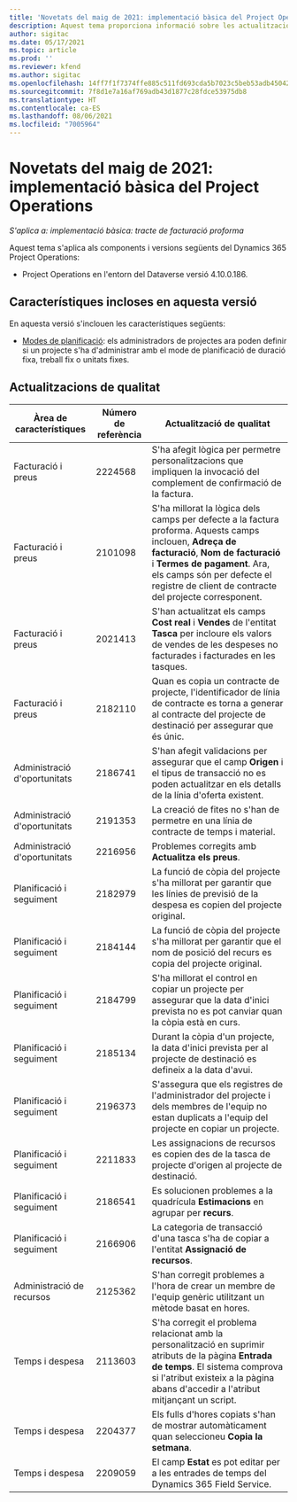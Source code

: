 ```yaml
---
title: 'Novetats del maig de 2021: implementació bàsica del Project Operations'
description: Aquest tema proporciona informació sobre les actualitzacions de qualitat disponibles a la versió de maig de 2021 de la implementació bàsica del Project Operations.
author: sigitac
ms.date: 05/17/2021
ms.topic: article
ms.prod: ''
ms.reviewer: kfend
ms.author: sigitac
ms.openlocfilehash: 14ff7f1f7374ffe885c511fd693cda5b7023c5beb53adb45042ddda1e932c93d
ms.sourcegitcommit: 7f8d1e7a16af769adb43d1877c28fdce53975db8
ms.translationtype: HT
ms.contentlocale: ca-ES
ms.lasthandoff: 08/06/2021
ms.locfileid: "7005964"
---
```

# <a name="whats-new-may-2021---project-operations-lite-deployment"></a>Novetats del maig de 2021: implementació bàsica del Project Operations

_S'aplica a: implementació bàsica: tracte de facturació proforma_

Aquest tema s'aplica als components i versions següents del Dynamics 365 Project Operations:

   - Project Operations en l'entorn del Dataverse versió 4.10.0.186.

## <a name="features-included-in-this-release"></a>Característiques incloses en aquesta versió

En aquesta versió s'inclouen les característiques següents:

- [Modes de planificació](../../project-management/scheduling-modes.md): els administradors de projectes ara poden definir si un projecte s'ha d'administrar amb el mode de planificació de duració fixa, treball fix o unitats fixes.

## <a name="quality-updates"></a>Actualitzacions de qualitat

| **Àrea de característiques** | **Número de referència** | **Actualització de qualitat** |
| --- | --- | --- |
| Facturació i preus | 2224568 | S'ha afegit lògica per permetre personalitzacions que impliquen la invocació del complement de confirmació de la factura. |
| Facturació i preus | 2101098 | S'ha millorat la lògica dels camps per defecte a la factura proforma. Aquests camps inclouen, **Adreça de facturació**, **Nom de facturació** i **Termes de pagament**. Ara, els camps són per defecte el registre de client de contracte del projecte corresponent. |
| Facturació i preus | 2021413 | S'han actualitzat els camps **Cost real** i **Vendes** de l'entitat **Tasca** per incloure els valors de vendes de les despeses no facturades i facturades en les tasques. |
| Facturació i preus | 2182110 | Quan es copia un contracte de projecte, l'identificador de línia de contracte es torna a generar al contracte del projecte de destinació per assegurar que és únic. |
| Administració d'oportunitats | 2186741 | S'han afegit validacions per assegurar que el camp **Origen** i el tipus de transacció no es poden actualitzar en els detalls de la línia d'oferta existent. |
| Administració d'oportunitats | 2191353 | La creació de fites no s'han de permetre en una línia de contracte de temps i material. |
| Administració d'oportunitats | 2216956 | Problemes corregits amb **Actualitza els preus**. |
| Planificació i seguiment | 2182979 | La funció de còpia del projecte s'ha millorat per garantir que les línies de previsió de la despesa es copien del projecte original. |
| Planificació i seguiment | 2184144 | La funció de còpia del projecte s'ha millorat per garantir que el nom de posició del recurs es copia del projecte original. |
| Planificació i seguiment | 2184799 | S'ha millorat el control en copiar un projecte per assegurar que la data d'inici prevista no es pot canviar quan la còpia està en curs. |
| Planificació i seguiment | 2185134 | Durant la còpia d'un projecte, la data d'inici prevista per al projecte de destinació es defineix a la data d'avui. |
| Planificació i seguiment | 2196373 | S'assegura que els registres de l'administrador del projecte i dels membres de l'equip no estan duplicats a l'equip del projecte en copiar un projecte. |
| Planificació i seguiment | 2211833 | Les assignacions de recursos es copien des de la tasca de projecte d'origen al projecte de destinació. |
| Planificació i seguiment | 2186541 | Es solucionen problemes a la quadrícula **Estimacions** en agrupar per **recurs**. |
| Planificació i seguiment | 2166906 | La categoria de transacció d'una tasca s'ha de copiar a l'entitat **Assignació de recursos**. |
| Administració de recursos | 2125362 | S'han corregit problemes a l'hora de crear un membre de l'equip genèric utilitzant un mètode basat en hores. |
| Temps i despesa | 2113603 | S'ha corregit el problema relacionat amb la personalització en suprimir atributs de la pàgina **Entrada de temps**. El sistema comprova si l'atribut existeix a la pàgina abans d'accedir a l'atribut mitjançant un script. |
| Temps i despesa | 2204377 | Els fulls d'hores copiats s'han de mostrar automàticament quan seleccioneu **Copia la setmana**. |
| Temps i despesa | 2209059 | El camp **Estat** es pot editar per a les entrades de temps del Dynamics 365 Field Service. |

